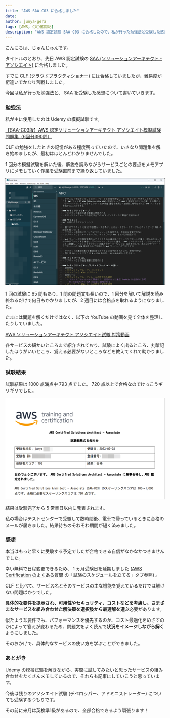 ```yaml
---
title: "AWS SAA-C03 に合格しました"
date: 
author: junya-gera
tags: [AWS, 〇〇奮闘記]
description: "AWS 認定試験 SAA-C03 に合格したので、私が行った勉強法と受験した感想を紹介します。"
---
```


こんにちは、じゅんじゅんです。

タイトルのとおり、先日 AWS 認定試験の [SAA (ソリューションアーキテクト - アソシエイト)](https://aws.amazon.com/jp/certification/certified-solutions-architect-associate/) に合格しました。

すでに [CLF (クラウドプラクティショナー)](https://aws.amazon.com/jp/certification/certified-cloud-practitioner/) には合格していましたが、難易度が桁違いでかなり苦戦しました。

今回は私が行った勉強法と、 SAA を受験した感想について書いていきます。

### 勉強法

私が主に使用したのは Udemy の模擬試験です。

[【SAA-C03版】AWS 認定ソリューションアーキテクト アソシエイト模擬試験問題集（6回分390問）](https://www.udemy.com/course/aws-knan/)

CLF の勉強をしたときの記憶がある程度残っていたので、いきなり問題集を解き始めましたが、最初はほとんどわかりませんでした。

1 回分の模擬試験を解いた後、解説を読みながらサービスごとの要点をメモアプリにメモしていく作業を受験直前まで繰り返していました。

![メモアプリ Boost Note に残したメモの一部](images/1.png "メモアプリ Boost Note に残したメモの一部")

1 回の試験に 65 問もあり、1 問の問題文も長いので、1 回分を解いて解説を読み終わるだけで何日もかかりましたが、2 週目には合格点を取れるようになりました。

たまには問題を解くだけではなく、以下の YouTube の動画を見て全体を整理したりしていました。

[AWS ソリューションアーキテクト アソシエイト試験 対策動画](https://www.youtube.com/watch?v=fsz6G45A4H4)

各サービスの細かいところまで紹介されており、試験によく出るところ、丸暗記したほうがいいところ、覚える必要がないところなどを教えてくれて助かりました。

### 試験結果

試験結果は 1000 点満点中 793 点でした。 720 点以上で合格なのでけっこうギリギリでした。

![試験結果](images/2.png "試験結果")

結果は受験完了から 5 営業日以内に発表されます。

私の場合はテストセンターで受験して数時間後、電車で帰っているときに合格のメールが届きました。結果待ちのそわそわ期間が短く済みました。

### 感想

本当はもっと早くに受験する予定でしたが合格できる自信がなかなかつきませんでした。

幸い無料で日程変更できるため、 1 ヵ月受験日を延期しました ([AWS Certification のよくある質問](https://aws.amazon.com/jp/certification/faqs/) の「試験のスケジュールを立てる」タブ参照) 。

CLF と比べて、サービス名とそのサービスの主な機能を覚えているだけでは解けない問題ばかりでした。

**具体的な要件を提示され、可用性やセキュリティ、コストなどを考慮し、さまざまなサービスを組み合わせた解決策を選択肢から最適解を選ぶ**必要があります。

似たような要件でも、パフォーマンスを優先するのか、コスト最適化をめざすのかによって答えが変わるため、問題文をよく読んで**状況をイメージしながら解く**ようにしました。

そのおかげで、具体的なサービスの使い方を学ぶことができました。

### あとがき

Udemy の模擬試験を解きながら、実際に試してみたいと思ったサービスの組み合わせをたくさんメモしているので、それらも記事にしていこうと思っています。

今後は残りのアソシエイト試験 (デベロッパー、アドミニストレーター) についても受験するつもりです。

その前に来月は英検準1級があるので、全部合格できるよう頑張ります！